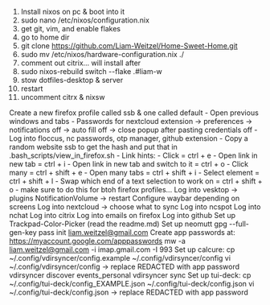 1. Install nixos on pc & boot into it
2. sudo nano /etc/nixos/configuration.nix
3. get git, vim, and enable flakes
4. go to home dir
5. git clone https://github.com/Liam-Weitzel/Home-Sweet-Home.git
6. sudo mv /etc/nixos/hardware-configuration.nix ./
7. comment out citrix... will install after
8. sudo nixos-rebuild switch --flake .#liam-w
9. stow dotfiles-desktop & server
10. restart
11. uncomment citrx & nixsw

Create a new firefox profile called ssb & one called default
    - Open previous windows and tabs
    - Passwords for nextcloud extension -> preferences -> notifications off -> auto fill off -> close popup after pasting credentials off
    - Log into floccus, nc passwords, otp manager, github extension
    - Copy a random website ssb to get the hash and put that in .bash_scripts/view_in_firefox.sh
    - Link hints:
        - Click = ctrl + e
        - Open link in new tab = ctrl + i
        - Open link in new tab and switch to it = ctrl + o
        - Click many = ctrl + shift + e
        - Open many tabs = ctrl + shift + i
        - Select element = ctrl + shift + l
        - Swap which end of a text selection to work on = ctrl + shift + o
    - make sure to do this for btoh firefox profiles...
Log into vesktop -> plugins NotificationVolume -> restart
Configure waybar depending on screens
Log into nextcloud -> choose what to sync
Log into ncspot
Log into nchat
Log into citrix
Log into emails on firefox
Log into github
Set up Trackpad-Color-Picker (read the readme.md)
Set up neomutt
    gpg --full-gen-key
    pass init liam.weitzel@gmail.com
    Create app passwords at: https://myaccount.google.com/apppasswords
    mw -a liam.weitzel@gmail.com -i imap.gmail.com -I 993
Set up calcure:
    cp ~/.config/vdirsyncer/config.example ~/.config/vdirsyncer/config
    vi ~/.config/vdirsyncer/config -> replace REDACTED with app password
    vdirsyncer discover events_personal
    vdirsyncer sync
Set up tui-deck:
    cp ~/.config/tui-deck/config_EXAMPLE.json ~/.config/tui-deck/config.json
    vi ~/.config/tui-deck/config.json -> replace REDACTED with app password
